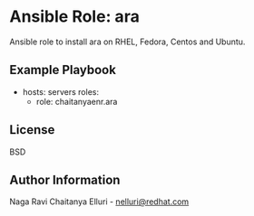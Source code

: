Ansible Role: ara
=========
Ansible role to install ara on RHEL, Fedora, Centos and Ubuntu.

Example Playbook
----------------

- hosts: servers
  roles:
    - role: chaitanyaenr.ara

License
-------

BSD

Author Information
------------------

Naga Ravi Chaitanya Elluri - nelluri@redhat.com

